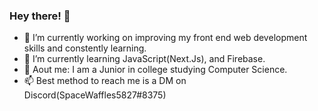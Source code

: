 ### Hey there! 👋
- 🔭 I’m currently working on improving my front end web development skills and constently learning.
- 🌱 I’m currently learning JavaScript(Next.Js), and Firebase.
- 💬 Aout me: I am a Junior in college studying Computer Science. 
- 📫 Best method to reach me is a DM on Discord(SpaceWaffles5827#8375)

